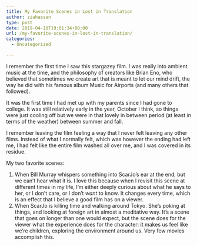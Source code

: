 ```yaml
---
title: My Favorite Scenes in Lost in Translation
author: ziahassan
type: post
date: 2019-04-18T19:01:34+00:00
url: /my-favorite-scenes-in-lost-in-translation/
categories:
  - Uncategorized

---
```

I remember the first time I saw this stargazey film. I was really into ambient music at the time, and the philosophy of creators like Brian Eno, who believed that sometimes we create art that is meant to let our mind drift, the way he did with his famous album Music for Airports (and many others that followed). 

It was the first time I had met up with my parents since I had gone to college. It was still relatively early in the year, October I think, so things were just cooling off but we were in that lovely in between period (at least in terms of the weather) between summer and fall. 

I remember leaving the film feeling a way that I never felt leaving any other films. Instead of what I normally felt, which was however the ending had left me, I had felt like the entire film washed all over me, and I was covered in its residue.

My two favorite scenes:

  1. When Bill Murray whispers something into ScarJo’s ear at the end, but we can’t hear what it is. I love this because when I revisit this scene at different times in my life, I’m either deeply curious about what he says to her, or I don’t care, or I don’t _want_ to know. It changes every time, which is an effect that I believe a good film has on a viewer.
  2. When ScarJo is killing time and walking around Tokyo. She’s poking at things, and looking at foreign art in almost a meditative way. It’s a scene that goes on longer than one would expect, but the scene does for the viewer what the experience does for the character: it makes us feel like we’re children, exploring the environment around us. Very few movies accomplish this.